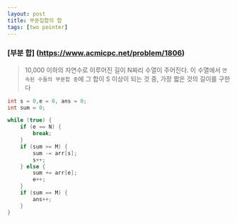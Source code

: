 ```yaml
---
layout: post
title: 부분집합의 합
tags: [two pointer]
---
```

### [부분 합] (https://www.acmicpc.net/problem/1806)

> 10,000 이하의 자연수로 이루어진 길이 N짜리 수열이 주어진다. 이 수열에서 `연속된 수들의 부분합 중`에 그 합이 S 이상이 되는 것 중, 가장 짧은 것의 길이를 구한다



``` java
int s = 0,e = 0, ans = 0;
int sum = 0;

while (true) {
    if (e == N) {
        break;
    }
    if (sum >= M) {
        sum -= arr[s];
        s++;
    } else {
        sum += arr[e];
        e++;
    }
    if (sum == M) {
        ans++;
    }
}
```
